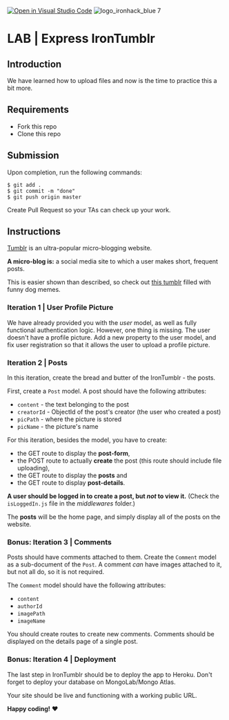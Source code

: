[![Open in Visual Studio Code](https://classroom.github.com/assets/open-in-vscode-f059dc9a6f8d3a56e377f745f24479a46679e63a5d9fe6f495e02850cd0d8118.svg)](https://classroom.github.com/online_ide?assignment_repo_id=7030469&assignment_repo_type=AssignmentRepo)
![logo_ironhack_blue 7](https://user-images.githubusercontent.com/23629340/40541063-a07a0a8a-601a-11e8-91b5-2f13e4e6b441.png)

# LAB | Express IronTumblr

## Introduction

We have learned how to upload files and now is the time to practice this a bit more.

## Requirements

- Fork this repo
- Clone this repo

## Submission

Upon completion, run the following commands:

```
$ git add .
$ git commit -m "done"
$ git push origin master
```

Create Pull Request so your TAs can check up your work.

## Instructions

[Tumblr](tumblr.com) is an ultra-popular micro-blogging website.

**A micro-blog is:** a social media site to which a user makes short, frequent posts.

This is easier shown than described, so check out [this tumblr](http://bestdogmemes.tumblr.com/) filled with funny dog memes.

### Iteration 1 | User Profile Picture

We have already provided you with the _user_ model, as well as fully functional authentication logic. However, one thing is missing. The user doesn't have a profile picture. Add a new property to the user model, and fix user registration so that it allows the user to upload a profile picture.

### Iteration 2 | Posts

In this iteration, create the bread and butter of the IronTumblr - the posts.

First, create a `Post` model. A post should have the following attributes:

- `content` - the text belonging to the post
- `creatorId` - ObjectId of the post's creator (the user who created a post)
- `picPath` - where the picture is stored
- `picName` - the picture's name

For this iteration, besides the model, you have to create:

- the GET route to display the **post-form**,
- the POST route to actually **create** the post (this route should include file uploading),
- the GET route to display the **posts** and
- the GET route to display **post-details**.

**A user should be logged in to create a post, but _not_ to view it.** (Check the `isLoggedIn.js` file in the _middlewares_ folder.)

The **posts** will be the home page, and simply display all of the posts on the website.

### Bonus: Iteration 3 | Comments

Posts should have comments attached to them. Create the `Comment` model as a sub-document of the `Post`.
A comment _can_ have images attached to it, but not all do, so it is not required.

The `Comment` model should have the following attributes:

- `content`
- `authorId`
- `imagePath`
- `imageName`

You should create routes to create new comments. Comments should be displayed on the details page of a single post.

### Bonus: Iteration 4 | Deployment

The last step in IronTumblr should be to deploy the app to Heroku. Don't forget to deploy your database on MongoLab/Mongo Atlas.

Your site should be live and functioning with a working public URL.

**Happy coding!** :heart:
